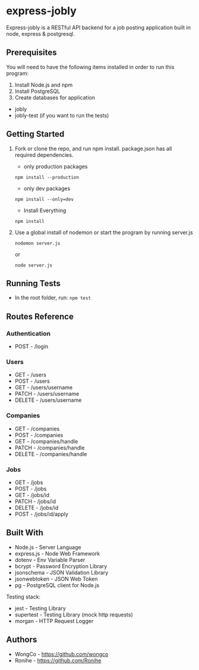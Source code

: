 # express-jobly

Express-jobly is a RESTful API backend for a job posting application built in node, express & postgresql.

## Prerequisites

You will need to have the following items installed in order to run this program:

1. Install Node.js and npm
2. Install PostgreSQL
3. Create databases for application

- jobly
- jobly-test (if you want to run the tests)

## Getting Started

1. Fork or clone the repo, and run npm install. package.json has all required dependencies.

   - only production packages

   ```
   npm install --production
   ```

   - only dev packages

   ```
   npm install --only=dev
   ```

   - Install Everything

   ```
   npm install
   ```

2. Use a global install of nodemon or start the program by running server.js

   ```
   nodemon server.js
   ```

   or

   ```
   node server.js
   ```

## Running Tests

- In the root folder, run:
  `npm test`

## Routes Reference

### Authentication

- POST - /login

### Users

- GET - /users
- POST - /users
- GET - /users/username
- PATCH - /users/username
- DELETE - /users/username

### Companies

- GET - /companies
- POST - /companies
- GET - /companies/handle
- PATCH - /companies/handle
- DELETE - /companies/handle

### Jobs

- GET - /jobs
- POST - /jobs
- GET - /jobs/id
- PATCH - /jobs/id
- DELETE - /jobs/id
- POST - /jobs/id/apply

## Built With

- Node.js - Server Language
- express.js - Node Web Framework
- dotenv - Env Variable Parser
- bcrypt - Password Encryption Library
- jsonschema - JSON Validation Library
- jsonwebtoken - JSON Web Token
- pg - PostgreSQL client for Node.js

Testing stack:

- jest - Testing Library
- supertest - Testing Library (mock http requests)
- morgan - HTTP Request Logger

## Authors

- WongCo - https://github.com/wongco
- Ronihe - https://github.com/Ronihe
